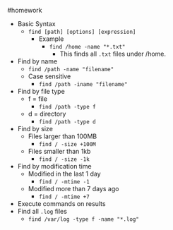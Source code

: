 #homework 
* Basic Syntax
	* `find [path] [options] [expression]`
		* Example
			* `find /home -name "*.txt"`
				* This finds all `.txt` files under /home.
* Find by name
	* `find /path -name "filename"`
	* Case sensitive
		* `find /path -iname "filename"`
* Find by file type
	* f = file
		* `find /path -type f`
	* d = directory
		* `find /path -type d`
* Find by size
	* Files larger than 100MB
		* `find / -size +100M`
	* Files smaller than 1kb
		* `find / -size -1k`
* Find by modification time
	* Modified in the last 1 day
		* `find / -mtime -1`
	* Modified more than 7 days ago
		* `find / -mtime +7`
* Execute commands on results
* Find all `.log` files  
	* `find /var/log -type f -name "*.log"`
